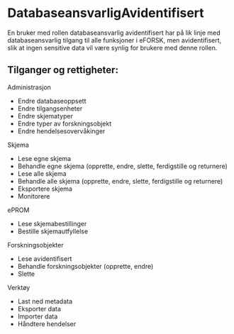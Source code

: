 # DatabaseansvarligAvidentifisert

En bruker med rollen databaseansvarlig avidentifisert har på lik linje med databaseansvarlig tilgang til alle funksjoner i eFORSK, men avidentifisert, slik at ingen sensitive data vil være synlig for brukere med denne rollen.

## Tilganger og rettigheter:
Administrasjon
*	Endre databaseoppsett
*	Endre tilgangsenheter
*	Endre skjematyper
*	Endre typer av forskningsobjekt
* Endre hendelsesovervåkinger

Skjema
*	Lese egne skjema
*	Behandle egne skjema (opprette, endre, slette, ferdigstille og returnere)
*	Lese alle skjema
*	Behandle alle skjema (opprette, endre, slette, ferdigstille og returnere)
* Eksportere skjema
* Monitorere

ePROM
*	Lese skjemabestillinger
*	Bestille skjemautfyllelse

Forskningsobjekter
*	Lese avidentifisert
*	Behandle forskningsobjekter (opprette, endre)
* Slette

Verktøy
*	Last ned metadata
*	Eksporter data
*	Importer data
* Håndtere hendelser

